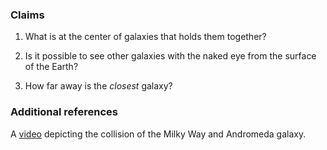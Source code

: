 ### Claims
1. What is at the center of galaxies that holds them together?

2. Is it possible to see other galaxies with the naked eye from the surface of the Earth?

3. How far away is the *closest* galaxy?

### Additional references
A [video](https://www.youtube.com/watch?v=qnYCpQyRp-4) depicting the collision of the Milky Way and Andromeda galaxy.